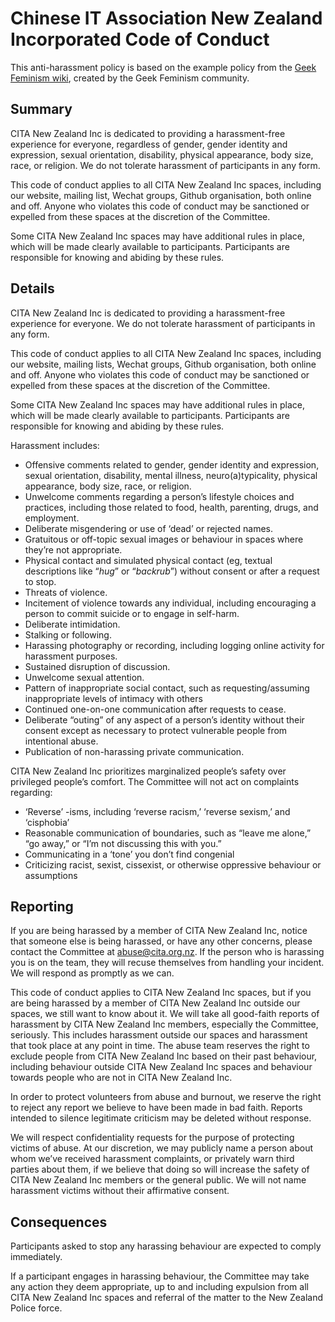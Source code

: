 # Chinese IT Association New Zealand Incorporated Code of Conduct

This anti-harassment policy is based on the example policy from the [Geek Feminism wiki](http://geekfeminism.wikia.com/wiki/Community_anti-harassment), created by the Geek Feminism community.

## Summary

CITA New Zealand Inc is dedicated to providing a harassment-free experience for everyone, regardless of gender, gender identity and expression, sexual orientation, disability, physical appearance, body size, race, or religion. We do not tolerate harassment of participants in any form.

This code of conduct applies to all CITA New Zealand Inc spaces, including our website, mailing list, Wechat groups, Github organisation, both online and off. Anyone who violates this code of conduct may be sanctioned or expelled from these spaces at the discretion of the Committee.

Some CITA New Zealand Inc spaces may have additional rules in place, which will be made clearly available to participants. Participants are responsible for knowing and abiding by these rules.

## Details

CITA New Zealand Inc is dedicated to providing a harassment-free experience for everyone. We do not tolerate harassment of participants in any form.

This code of conduct applies to all CITA New Zealand Inc spaces, including our website, mailing lists, Wechat groups, Github organisation, both online and off. Anyone who violates this code of conduct may be sanctioned or expelled from these spaces at the discretion of the Committee.

Some CITA New Zealand Inc spaces may have additional rules in place, which will be made clearly available to participants. Participants are responsible for knowing and abiding by these rules.

Harassment includes:

* Offensive comments related to gender, gender identity and expression, sexual orientation, disability, mental illness, neuro(a)typicality, physical appearance, body size, race, or religion.
* Unwelcome comments regarding a person’s lifestyle choices and practices, including those related to food, health, parenting, drugs, and employment.
* Deliberate misgendering or use of ‘dead’ or rejected names.
* Gratuitous or off-topic sexual images or behaviour  in spaces where they’re not appropriate.
* Physical contact and simulated physical contact (eg, textual descriptions like “*hug*” or “*backrub*”) without consent or after a request to stop.
* Threats of violence.
* Incitement of violence towards any individual, including encouraging a person to commit suicide or to engage in self-harm.
* Deliberate intimidation.
* Stalking or following.
* Harassing photography or recording, including logging online activity for harassment purposes.
* Sustained disruption of discussion.
* Unwelcome sexual attention.
* Pattern of inappropriate social contact, such as requesting/assuming inappropriate levels of intimacy with others
* Continued one-on-one communication after requests to cease.
* Deliberate “outing” of any aspect of a person’s identity without their consent except as necessary to protect vulnerable people from intentional abuse.
* Publication of non-harassing private communication.

CITA New Zealand Inc prioritizes marginalized people’s safety over privileged people’s comfort. The Committee will not act on complaints regarding:

* ‘Reverse’ -isms, including ‘reverse racism,’ ‘reverse sexism,’ and ‘cisphobia’
* Reasonable communication of boundaries, such as “leave me alone,” “go away,” or “I’m not discussing this with you.”
* Communicating in a ‘tone’ you don’t find congenial
* Criticizing racist, sexist, cissexist, or otherwise oppressive behaviour or assumptions

## Reporting

If you are being harassed by a member of CITA New Zealand Inc, notice that someone else is being harassed, or have any other concerns, please contact the Committee at [abuse@cita.org.nz](mailto:abuse@cita.org.nz). If the person who is harassing you is on the team, they will recuse themselves from handling your incident. We will respond as promptly as we can.

This code of conduct applies to CITA New Zealand Inc spaces, but if you are being harassed by a member of CITA New Zealand Inc outside our spaces, we still want to know about it. We will take all good-faith reports of harassment by CITA New Zealand Inc members, especially the Committee, seriously. This includes harassment outside our spaces and harassment that took place at any point in time. The abuse team reserves the right to exclude people from CITA New Zealand Inc based on their past behaviour, including behaviour outside CITA New Zealand Inc spaces and behaviour towards people who are not in CITA New Zealand Inc.

In order to protect volunteers from abuse and burnout, we reserve the right to reject any report we believe to have been made in bad faith. Reports intended to silence legitimate criticism may be deleted without response.

We will respect confidentiality requests for the purpose of protecting victims of abuse. At our discretion, we may publicly name a person about whom we’ve received harassment complaints, or privately warn third parties about them, if we believe that doing so will increase the safety of CITA New Zealand Inc members or the general public. We will not name harassment victims without their affirmative consent.

## Consequences

Participants asked to stop any harassing behaviour are expected to comply immediately.

If a participant engages in harassing behaviour, the Committee may take any action they deem appropriate, up to and including expulsion from all CITA New Zealand Inc spaces and referral of the matter to the New Zealand Police force.